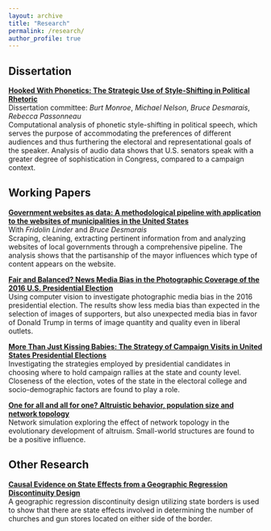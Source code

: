 ```yaml
---
layout: archive
title: "Research"
permalink: /research/
author_profile: true
---
```


## Dissertation

<b>[Hooked With Phonetics: The Strategic Use of
Style-Shifting in Political Rhetoric](https://markusneumann.github.io/research/phoneticstyleshifting)</b> <br>
Dissertation committee: _Burt Monroe_, _Michael Nelson_, _Bruce Desmarais_, _Rebecca Passonneau_ <br>
Computational analysis of phonetic style-shifting in political speech, which serves the purpose of accommodating the preferences of different audiences and thus furthering the electoral and representational goals of the speaker. Analysis of audio data shows that U.S. senators speak with a greater degree of sophistication in Congress, compared to a campaign context.

## Working Papers

<b>[Government websites as data: A methodological pipeline with application to the websites of municipalities in the United States](https://markusneumann.github.io/research/govwebsites)</b> <br>
With _Fridolin Linder_ and _Bruce Desmarais_<br>
Scraping, cleaning, extracting pertinent information from and analyzing websites of local governments through a comprehensive pipeline. The analysis shows that the partisanship of the mayor influences which type of content appears on the website.

<b>[Fair and Balanced? News Media Bias in the Photographic Coverage of the 2016 U.S. Presidential Election](https://markusneumann.github.io/research/mediabias)</b> <br>
Using computer vision to investigate photographic media bias in the 2016 presidential election. The results show less media bias than expected in the selection of images of supporters, but also unexpected media bias in favor of Donald Trump in terms of image quantity and quality even in liberal outlets.

<b>[More Than Just Kissing Babies: The Strategy of Campaign Visits in United States Presidential Elections](https://markusneumann.github.io/research/campaignvisits)</b> <br>
Investigating the strategies employed by presidential candidates in choosing where to hold campaign rallies at the state and county level. Closeness of the election, votes of the state in the electoral college and socio-demographic factors are found to play a role.

<b>[One for all and all for one? Altruistic behavior, population size and network topology](https://markusneumann.github.io/research/altruism)</b> <br>
Network simulation exploring the effect of network topology in the evolutionary development of altruism. Small-world structures are found to be a positive influence.

## Other Research

<b>[Causal Evidence on State Effects from a Geographic Regression Discontinuity Design](https://markusneumann.github.io/research/politicalculture)</b> <br>
A geographic regression discontinuity design utilizing state borders is used to show that there are state effects involved in determining the number of churches and gun stores located on either side of the border.
